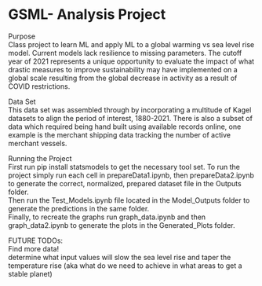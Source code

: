 # GSML- Analysis Project
Purpose  
Class project to learn ML and apply ML to a global warming vs sea level rise model. Current models lack resilience to missing parameters. The cutoff year of 2021 represents a unique opportunity to evaluate the impact of what drastic measures to improve sustainability may have implemented on a global scale resulting from the global decrease in activity as a result of COVID restrictions.        

Data Set  
This data set was assembled through by incorporating a multitude of Kagel datasets to align the period of interest, 1880-2021. There is also a subset of data which required being hand built using available records online, one example is the merchant shipping data tracking the number of active merchant vessels.

Running the Project  
First run pip install statsmodels to get the necessary tool set. 
To run the project simply run each cell in prepareData1.ipynb, then prepareData2.ipynb to generate the correct, normalized, prepared dataset file in the Outputs folder.  
Then run the Test_Models.ipynb file located in the Model_Outputs folder to generate the predictions in the same folder.  
Finally, to recreate the graphs run graph_data.ipynb and then graph_data2.ipynb to generate the plots in the Generated_Plots folder.  

FUTURE TODOs:  
Find more data!  
determine what input values will slow the sea level rise and taper the temperature rise (aka what do we need to achieve in what areas to get a stable planet)  

